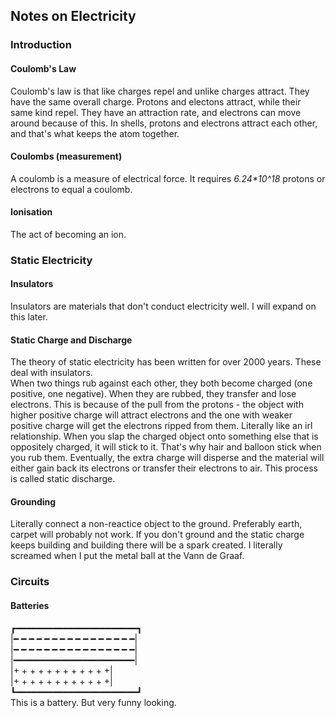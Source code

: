 <body>
  <h2>Notes on Electricity</h2>
  <h3>Introduction</h3>
  <h4>Coulomb's Law</h4>
  <p>Coulomb's law is that like charges repel and unlike charges attract. They have the same overall charge. Protons and electons attract, while their same kind repel. They have an attraction rate, and electrons can move around because of this. In shells, protons and electrons attract each other, and that's what keeps the atom together. 
  </p>
  <h4>Coulombs (measurement)</h4>
  <p>A coulomb is a measure of electrical force. It requires <var>6.24*10^18</var> protons or electrons to equal a coulomb.</p>
  <h4>Ionisation</h4>
  <p>The act of becoming an ion.</p>
  <h3>Static Electricity</h3>
  <h4>Insulators</h4>
  <p>Insulators are materials that don't conduct electricity well. I will expand on this later.</p>
  <h4>Static Charge and Discharge</h4>
  <p>The theory of static electricity has been written for over 2000 years. These deal with insulators. <br>When two things rub against each other, they both become charged (one positive, one negative). When they are rubbed, they transfer and lose electrons. This is because of the pull from the protons - the object with higher positive charge will attract electrons and the one with weaker positive charge will get the electrons ripped from them. Literally like an irl relationship. When you slap the charged object onto something else that is oppositely charged, it will stick to it. That's why hair and balloon stick when you rub them. Eventually, the extra charge will disperse and the material will either gain back its electrons or transfer their electrons to air. This process is called static discharge.</p>
  <h4>Grounding</h4>
  <p>Literally connect a non-reactice object to the ground. Preferably earth, carpet will probably not work. If you don't ground and the static charge keeps building and building there will be a spark created. I literally screamed when I put the metal ball at the Vann de Graaf.</p>
  <h3>Circuits</h3>
  <h4>Batteries</h4>
  <p>┏━━━━━━━━━━━━━━━━━━━━━━━┓<br>|━ ━ ━ ━ ━ ━ ━ ━ ━ ━ ━ ━ ━ ━ ━ ━|<br>|━ ━ ━ ━ ━ ━ ━ ━ ━ ━ ━ ━ ━ ━ ━ ━|<br>|━━━━━━━━━━━━━━━━━━━━━━━|<br>|+ + + + + + + + + + + +|<br>|+ + + + + + + + + + + +|<br>┗━━━━━━━━━━━━━━━━━━━━━━━┛<br>This is a battery. But very funny looking. </p>
</body>
